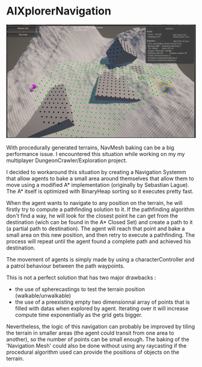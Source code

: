 # AIXplorerNavigation

![Screenshot](https://github.com/Raggames/AIXplorerNavigation/blob/main/Videos/AIXplorer.png)

With procedurally generated terrains, NavMesh baking can be a big performance issue. 
I encountered this situation while working on my my multiplayer DungeonCrawler/Exploration project.

I decided to workaround this situation by creating a Navigation Systemm that allow agents to bake a small area around themselves that allow them to move
using a modified  A* implementation (originally by Sebastian Lague).
The A* itself is optimized with BinaryHeap sorting so it executes pretty fast.

When the agent wants to navigate to any position on the terrain, he will firstly try to compute a pathfinding solution to it. If the pathfinding algorithm don't find
a way, he will look for the closest point he can get from the destination (wich can be found in the A* Closed Set) and create a path to it (a partial path to destination). 
The agent will reach that point and bake a small area on this new position, and then retry to execute a pathfinding.
The process will repeat until the agent found a complete path and achieved his destination.

The movement of agents is simply made by using a characterController and a patrol behaviour between the path waypoints.

This is not a perfect solution that has two major drawbacks :
- the use of spherecastings to test the terrain position (walkable/unwalkable)
- the use of a preexisting empty two dimensionnal array of points that is filled with datas when explored by agent. Iterating over it will increase compute time exponentially as the grid gets bigger.
 
Nevertheless, the logic of this navigation can probably be improved by tiling the terrain in smaller areas (the agent could transit from one area to another), so the number of points can be small enough.
The baking of the 'Navigation Mesh' could also be done without using any raycasting if the procedural algorithm used can provide the positions of objects on the terrain. 

